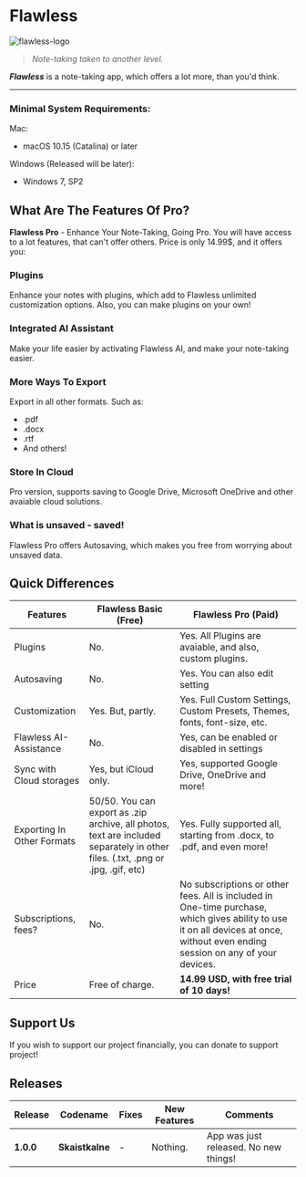 # Flawless


![flawless-logo](https://github.com/user-attachments/assets/f1ec8ffa-53cd-4970-8f19-969139334869)


 > _Note-taking taken to another level._

***Flawless*** is a note-taking app, which offers a lot more, than you'd think. 


---


### Minimal System Requirements:
Mac:

- macOS 10.15 (Catalina) or later
  

Windows (Released will be later):

- Windows 7, SP2




## What Are The Features Of Pro?

**Flawless Pro** - Enhance Your Note-Taking, Going Pro. You will have access to a lot features, that can't offer others.
Price is only 14.99$, and it offers you:


### **Plugins** 

Enhance your notes with plugins, which add to Flawless unlimited customization options. Also, you can make plugins on your own!



### **Integrated AI Assistant** 

Make your life easier by activating Flawless AI, and make your note-taking easier.



### **More Ways To Export**

Export in all other formats. Such as:
- .pdf
- .docx
- .rtf
- And others!



### **Store In Cloud**

Pro version, supports saving to Google Drive, Microsoft OneDrive and other avaiable cloud solutions.



### **What is unsaved - saved!**

Flawless Pro offers Autosaving, which makes you free from worrying about unsaved data. 

## **Quick Differences**

|Features | Flawless Basic (Free) | Flawless Pro (Paid) |
|----|----|----|
| Plugins | No. | Yes. All Plugins are avaiable, and also, custom plugins. |
| Autosaving| No.  | Yes. You can also edit setting  |
| Customization| Yes. But, partly.  | Yes. Full Custom Settings, Custom Presets, Themes, fonts, font-size, etc.  |
| Flawless AI-Assistance | No.  | Yes, can be enabled or disabled in settings |
| Sync with Cloud storages | Yes, but iCloud only. | Yes, supported Google Drive, OneDrive and more! |
| Exporting In Other Formats| 50/50. You can export as .zip archive, all photos, text are included separately in other files. (.txt, .png or .jpg, .gif, etc)  | Yes. Fully supported all, starting from .docx, to .pdf, and even more! |
|Subscriptions, fees?| No.| No subscriptions or other fees. All is included in One-time purchase, which gives ability to use it on all devices at once, without even ending session on any of your devices. |
| Price | Free of charge. | **14.99 USD, with free trial of 10 days!**|



## Support Us

If you wish to support our project financially, you can donate to support project!


## Releases

| Release | Codename | Fixes | New Features| Comments|
|----|----|----|----|----|
| **1.0.0** | **Skaistkalne** |-| Nothing.| App was just released. No new things!|
